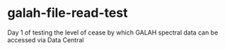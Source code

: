 # galah-file-read-test

Day 1 of testing the level of cease by which GALAH spectral data can be accessed via Data Central